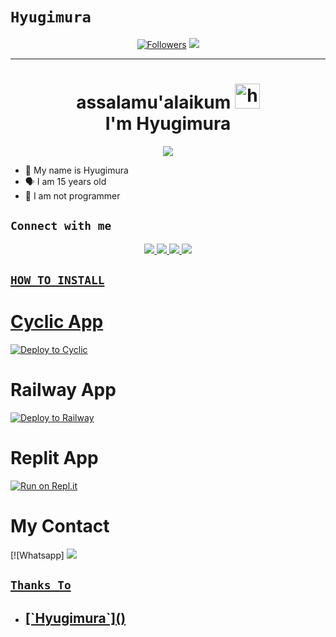 # ```Hyugimura```
<p align="center">
<a href="https://github.com/mann5/followers"><img title="Followers" src="https://img.shields.io/github/followers/mann5?color=red&style=flat-square"></a>
<a href="https://hits.seeyoufarm.com"><img src="https://hits.seeyoufarm.com/api/count/incr/badge.svg?url=https%3A%2F%2Fgithub.com%2Fzeeoneofficial%2FRest-my-rest-api&count_bg=%2379C83D&title_bg=%23555555&icon=probot.svg&icon_color=%2300FF6D&title=hits&edge_flat=false"/></a>
<p align='center'>
    </p>

-------
<h1 align="center">assalamu'alaikum <img src="https://user-images.githubusercontent.com/1303154/88677602-1635ba80-d120-11ea-84d8-d263ba5fc3c0.gif" width="40px" alt="hi"><br>I'm Hyugimura </h1>
<p align="center">
  <img src="https://github.com/mann5.png" /></>
</p>

- 👼 My name is Hyugimura
- 🗣️ I am 15 years old 
- 🔭 I am not programmer

## ```Connect with me```
<p align="center">
  <a href="https://instagram.com/hyugimura"><img src="https://img.shields.io/badge/Instagram-E4405F?style=for-the-badge&logo=instagram&logoColor=white"/> 
  <a href="https://wa.me/62895329828237"><img src="https://img.shields.io/badge/WhatsApp-25D366?style=for-the-badge&logo=whatsapp&logoColor=white" />
  <a href="https://github.com/mann5"><img src="https://img.shields.io/badge/-GitHub-black?style=flat-square&logo=github" /> 
  <a href="https://komarev.com/ghpvc/?username=hyugimura&color=blue&style=flat-square&label=Profile+Dilihat"><img src="https://komarev.com/ghpvc/?username=hyugimura&color=blue&style=flat-square&label=Profile+Dilihat" />

</p>

## ```HOW TO INSTALL```

# Cyclic App
[![Deploy to Cyclic](https://deploy.cyclic.app/button.svg)](https://app.cyclic.sh/#/join/zeeoneofficial)


# Railway App
[![Deploy to Railway](https://railway.app/button.svg)](https://railway.app?referralCode=zeeoneofc)


# Replit App
[![Run on Repl.it](https://repl.it/badge/github/zeeoneofficial/Alphabot-Md)](https://replit.com)

# My Contact
[![Whatsapp] <a href="https://wa.me/62895329828237"><img src="https://images.app.goo.gl/NzzanTdbVbLxiTkr8.png" />

## ```Thanks To```
- <h2> [`Hyugimura`]() <img src="https://github.com/mann5.png> </h2>
